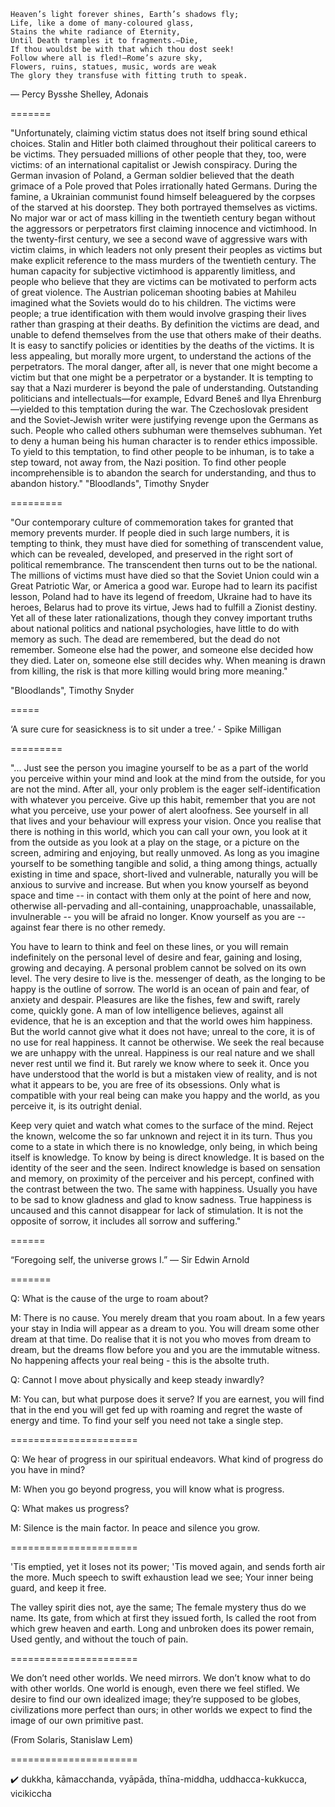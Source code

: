 ``` The One remains, the many change and pass;
Heaven’s light forever shines, Earth’s shadows fly;
Life, like a dome of many-coloured glass,
Stains the white radiance of Eternity,
Until Death tramples it to fragments.—Die,
If thou wouldst be with that which thou dost seek!
Follow where all is fled!—Rome’s azure sky,
Flowers, ruins, statues, music, words are weak
The glory they transfuse with fitting truth to speak.
```
― Percy Bysshe Shelley, Adonais

=======

"Unfortunately, claiming victim status does not itself bring sound ethical choices. Stalin and Hitler both claimed throughout their political careers to be victims. They persuaded millions of other people that they, too, were victims: of an international capitalist or Jewish conspiracy. During the German invasion of Poland, a German soldier believed that the death grimace of a Pole proved that Poles irrationally hated Germans. During the famine, a Ukrainian communist found himself beleaguered by the corpses of the starved at his doorstep. They both portrayed themselves as victims. No major war or act of mass killing in the twentieth century began without the aggressors or perpetrators first claiming innocence and victimhood. In the twenty-first century, we see a second wave of aggressive wars with victim claims, in which leaders not only present their peoples as victims but make explicit reference to the mass murders of the twentieth century. The human capacity for subjective victimhood is apparently limitless, and people who believe that they are victims can be motivated to perform acts of great violence. The Austrian policeman shooting babies at Mahileu imagined what the Soviets would do to his children.
The victims were people; a true identification with them would involve grasping their lives rather than grasping at their deaths. By definition the victims are dead, and unable to defend themselves from the use that others make of their deaths. It is easy to sanctify policies or identities by the deaths of the victims. It is less appealing, but morally more urgent, to understand the actions of the perpetrators. The moral danger, after all, is never that one might become a victim but that one might be a perpetrator or a bystander. It is tempting to say that a Nazi murderer is beyond the pale of understanding. Outstanding politicians and intellectuals—for example, Edvard Beneš and Ilya Ehrenburg—yielded to this temptation during the war. The Czechoslovak president and the Soviet-Jewish writer were justifying revenge upon the Germans as such. People who called others subhuman were themselves subhuman. Yet to deny a human being his human character is to render ethics impossible.
To yield to this temptation, to find other people to be inhuman, is to take a step toward, not away from, the Nazi position. To find other people incomprehensible is to abandon the search for understanding, and thus to abandon history."
"Bloodlands", Timothy Snyder

=========

"Our contemporary culture of commemoration takes for granted that memory prevents murder. If people died in such large numbers, it is tempting to think, they must have died for something of transcendent value, which can be revealed, developed, and preserved in the right sort of political remembrance. The transcendent then turns out to be the national. The millions of victims must have died so that the Soviet Union could win a Great Patriotic War, or America a good war. Europe had to learn its pacifist lesson, Poland had to have its legend of freedom, Ukraine had to have its heroes, Belarus had to prove its virtue, Jews had to fulfill a Zionist destiny. Yet all of these later rationalizations, though they convey important truths about national politics and national psychologies, have little to do with memory as such. The dead are remembered, but the dead do not remember. Someone else had the power, and someone else decided how they died. Later on, someone else still decides why. When meaning is drawn from killing, the risk is that more killing would bring more meaning."

"Bloodlands", Timothy Snyder

=====

‘A sure cure for seasickness is to sit under a tree.’ - Spike Milligan

=========

"... Just see the person you imagine yourself to be as a part of the world you perceive within your mind and look at the mind from the outside, for you are not the mind. After all, your only problem is the eager self-identification with whatever you perceive. Give up this habit, remember that you are not what you perceive, use your power of alert aloofness. See yourself in all that lives and your behaviour will express your vision. Once you realise that there is nothing in this world, which you can call your own, you look at it from the outside as you look at a play on the stage, or a picture on the screen, admiring and enjoying, but really unmoved. As long as you imagine yourself to be something tangible and solid, a thing among things, actually existing in time and space, short-lived and vulnerable, naturally you will be anxious to survive and increase. But when you know yourself as beyond space and time -- in contact with them only at the point of here and now, otherwise all-pervading and all-containing, unapproachable, unassailable, invulnerable -- you will be afraid no longer. Know yourself as you are -- against fear there is no other remedy.

You have to learn to think and feel on these lines, or you will remain indefinitely on the personal level of desire and fear, gaining and losing, growing and decaying. A personal problem cannot be solved on its own level. The very desire to live is the. messenger of death, as the longing to be happy is the outline of sorrow. The world is an ocean of pain and fear, of anxiety and despair. Pleasures are like the fishes, few and swift, rarely come, quickly gone. A man of low intelligence believes, against all evidence, that he is an exception and that the world owes him happiness. But the world cannot give what it does not have; unreal to the core, it is of no use for real happiness. It cannot be otherwise. We seek the real because we are unhappy with the unreal. Happiness is our real nature and we shall never rest until we find it. But rarely we know where to seek it. Once you have understood that the world is but a mistaken view of reality, and is not what it appears to be, you are free of its obsessions. Only what is compatible with your real being can make you happy and the world, as you perceive it, is its outright denial.

Keep very quiet and watch what comes to the surface of the mind. Reject the known, welcome the so far unknown and reject it in its turn. Thus you come to a state in which there is no knowledge, only being, in which being itself is knowledge. To know by being is direct knowledge. It is based on the identity of the seer and the seen. Indirect knowledge is based on sensation and memory, on proximity of the perceiver and his percept, confined with the contrast between the two. The same with happiness. Usually you have to be sad to know gladness and glad to know sadness. True happiness is uncaused and this cannot disappear for lack of stimulation. It is not the opposite of sorrow, it includes all sorrow and suffering."

======


“Foregoing self, the universe grows I.” — Sir Edwin Arnold

=======

Q: What is the cause of the urge to roam about?

M: There is no cause. You merely dream that you roam about. In a few years your stay in India will appear as a dream to you. You will dream some other dream at that time. Do realise that it is not you who moves from dream to dream, but the dreams flow before you and you are the immutable witness. No happening affects your real being - this is the absolte truth.

Q: Cannot I move about physically and keep steady inwardly?

M: You can, but what purpose does it serve? If you are earnest, you will find that in the end you will get fed up with roaming and regret the waste of energy and time. To find your self you need not take a single step.

======================

Q: We hear of progress in our spiritual endeavors. What kind of progress do you have in mind?

M: When you go beyond progress, you will know what is progress.

Q: What makes us progress?

M: Silence is the main factor. In peace and silence you grow.

======================

'Tis emptied, yet it loses not its power;
'Tis moved again, and sends forth air the more.
Much speech to swift exhaustion lead we see;
Your inner being guard, and keep it free.


The valley spirit dies not, aye the same;
The female mystery thus do we name.
Its gate, from which at first they issued forth,
Is called the root from which grew heaven and earth.
Long and unbroken does its power remain,
Used gently, and without the touch of pain.

======================

We don’t need other worlds. We need mirrors. We don’t know what to do with other worlds. One world is enough, even there we feel stifled. We desire to find our own idealized image; they’re supposed to be globes, civilizations more perfect than ours; in other worlds we expect to find the image of our own primitive past.

(From Solaris, Stanislaw Lem)

======================

:heavy_check_mark: dukkha, kāmacchanda, vyāpāda, thīna-middha, uddhacca-kukkucca, vicikiccha
